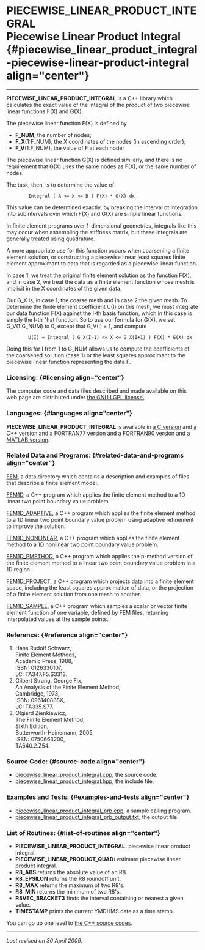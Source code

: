 PIECEWISE\_LINEAR\_PRODUCT\_INTEGRAL\
Piecewise Linear Product Integral {#piecewise_linear_product_integral-piecewise-linear-product-integral align="center"}
=====================================

------------------------------------------------------------------------

**PIECEWISE\_LINEAR\_PRODUCT\_INTEGRAL** is a C++ library which
calculates the exact value of the integral of the product of two
piecewise linear functions F(X) and G(X).

The piecewise linear function F(X) is defined by

-   **F\_NUM**, the number of nodes;
-   **F\_X**(1:F\_NUM), the X coordinates of the nodes (in ascending
    order);
-   **F\_V**(1:F\_NUM), the value of F at each node;

The piecewise linear function G(X) is defined similarly, and there is no
requirement that G(X) uses the same nodes as F(X), or the same number of
nodes.

The task, then, is to determine the value of

            Integral ( A <= X <= B ) F(X) * G(X) dx
          

This value can be determined exactly, by breaking the interval ot
integration into subintervals over which F(X) and G(X) are simple linear
functions.

In finite element programs over 1-dimensional geometries, integrals like
this may occur when assembling the stiffness matrix, but these integrals
are generally treated using quadrature.

A more appropriate use for this function occurs when coarsening a finite
element solution, or constructing a piecewise linear least squares
finite element approximant to data that is regarded as a piecewise
linear function.

In case 1, we treat the original finite element solution as the function
F(X), and in case 2, we treat the data as a finite element function
whose mesh is implicit in the X coordinates of the given data.

Our G\_X is, in case 1, the coarse mesh and in case 2 the given mesh. To
determine the finite element coefficient U(I) on this mesh, we must
integrate our data function F(X) against the I-th basis function, which
in this case is simply the I-th "hat function. So to use our formula for
G(X), we set G\_V(1:G\_NUM) to 0, except that G\_V(I) = 1, and compute

            U(I) = Integral ( G_X(I-1) <= X <= G_X(I+1) ) F(X) * G(X) dx
          

Doing this for I from 1 to G\_NUM allows us to compute the coefficients
of the coarsened solution (case 1) or the least squares approximant to
the piecewise linear function representing the data F.

### Licensing: {#licensing align="center"}

The computer code and data files described and made available on this
web page are distributed under [the GNU LGPL
license.](../../txt/gnu_lgpl.txt)

### Languages: {#languages align="center"}

**PIECEWISE\_LINEAR\_PRODUCT\_INTEGRAL** is available in [a C
version](../../c_src/piecewise_linear_product_integral/piecewise_linear_product_integral.html)
and [a C++
version](../../cpp_src/piecewise_linear_product_integral/piecewise_linear_product_integral.html)
and [a FORTRAN77
version](../../f77_src/piecewise_linear_product_integral/piecewise_linear_product_integral.html)
and [a FORTRAN90
version](../../f_src/piecewise_linear_product_integral/piecewise_linear_product_integral.html)
and [a MATLAB
version](../../m_src/piecewise_linear_product_integral/piecewise_linear_product_integral.html).

### Related Data and Programs: {#related-data-and-programs align="center"}

[FEM](../../data/fem/fem.html), a data directory which contains a
description and examples of files that describe a finite element model.

[FEM1D](../../cpp_src/fem1d/fem1d.html), a C++ program which applies the
finite element method to a 1D linear two point boundary value problem.

[FEM1D\_ADAPTIVE](../../cpp_src/fem1d_adaptive/fem1d_adaptive.html), a
C++ program which applies the finite element method to a 1D linear two
point boundary value problem using adaptive refinement to improve the
solution.

[FEM1D\_NONLINEAR](../../cpp_src/fem1d_nonlinear/fem1d_nonlinear.html),
a C++ program which applies the finite element method to a 1D nonlinear
two point boundary value problem.

[FEM1D\_PMETHOD](../../cpp_src/fem1d_pmethod/fem1d_pmethod.html), a C++
program which applies the p-method version of the finite element method
to a linear two point boundary value problem in a 1D region.

[FEM1D\_PROJECT](../../cpp_src/fem1d_project/fem1d_project.html), a C++
program which projects data into a finite element space, including the
least squares approximation of data, or the projection of a finite
element solution from one mesh to another.

[FEM1D\_SAMPLE](../../cpp_src/fem1d_sample/fem1d_sample.html), a C++
program which samples a scalar or vector finite element function of one
variable, defined by FEM files, returning interpolated values at the
sample points.

### Reference: {#reference align="center"}

1.  Hans Rudolf Schwarz,\
    Finite Element Methods,\
    Academic Press, 1988,\
    ISBN: 0126330107,\
    LC: TA347.F5.S3313.
2.  Gilbert Strang, George Fix,\
    An Analysis of the Finite Element Method,\
    Cambridge, 1973,\
    ISBN: 096140888X,\
    LC: TA335.S77.
3.  Olgierd Zienkiewicz,\
    The Finite Element Method,\
    Sixth Edition,\
    Butterworth-Heinemann, 2005,\
    ISBN: 0750663200,\
    TA640.2.Z54.

### Source Code: {#source-code align="center"}

-   [piecewise\_linear\_product\_integral.cpp](piecewise_linear_product_integral.cpp),
    the source code.
-   [piecewise\_linear\_product\_integral.hpp](piecewise_linear_product_integral.hpp),
    the include file.

### Examples and Tests: {#examples-and-tests align="center"}

-   [piecewise\_linear\_product\_integral\_prb.cpp](piecewise_linear_product_integral_prb.cpp),
    a sample calling program.
-   [piecewise\_linear\_product\_integral\_prb\_output.txt](piecewise_linear_product_integral_prb_output.txt),
    the output file.

### List of Routines: {#list-of-routines align="center"}

-   **PIECEWISE\_LINEAR\_PRODUCT\_INTEGRAL:** piecewise linear product
    integral.
-   **PIECEWISE\_LINEAR\_PRODUCT\_QUAD:** estimate piecewise linear
    product integral.
-   **R8\_ABS** returns the absolute value of an R8.
-   **R8\_EPSILON** returns the R8 roundoff unit.
-   **R8\_MAX** returns the maximum of two R8's.
-   **R8\_MIN** returns the minimum of two R8's.
-   **R8VEC\_BRACKET3** finds the interval containing or nearest a given
    value.
-   **TIMESTAMP** prints the current YMDHMS date as a time stamp.

You can go up one level to [the C++ source codes](../cpp_src.html).

------------------------------------------------------------------------

*Last revised on 30 April 2009.*
